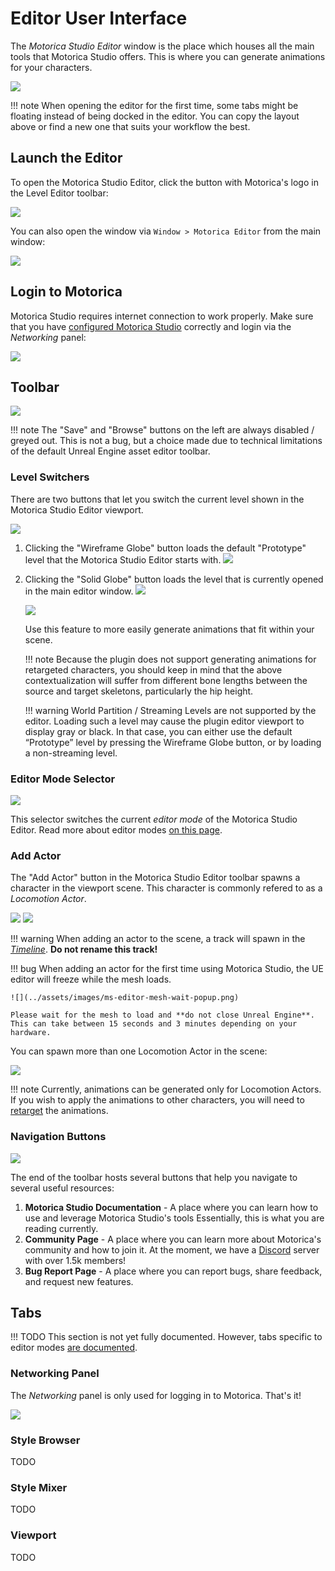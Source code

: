 # Editor User Interface

The *Motorica Studio Editor* window is the place which houses all the main tools that Motorica Studio offers. This is where you can generate animations for your characters.

![](../assets/images/ms-editor-overview.png)

!!! note
    When opening the editor for the first time, some tabs might be floating instead of being docked in the editor. You can copy the layout above or find a new one that suits your workflow the best.

## Launch the Editor

To open the Motorica Studio Editor, click the button with Motorica's logo in the Level Editor toolbar:

![](../assets/images/ms-editor-open-button.png)

You can also open the window via `Window > Motorica Editor` from the main window:

![](../assets/images/ms-editor-open-menu-entry.png)

## Login to Motorica

Motorica Studio requires internet connection to work properly. Make sure that you have [configured Motorica Studio](installing.md#configure-motorica-studio) correctly and login via the *Networking* panel:

![](../assets/gifs/workflow-ms-editor-login.gif)

## Toolbar

![](../assets/images/ms-editor-toolbar.png)

!!! note
    The "Save" and "Browse" buttons on the left are always disabled / greyed out. This is not a bug, but a choice made due to technical limitations of the default Unreal Engine asset editor toolbar.

### Level Switchers

There are two buttons that let you switch the current level shown in the Motorica Studio Editor viewport.

![](../assets/images/ms-editor-toolbar-level-switcher-buttons.png)

1. Clicking the "Wireframe Globe" button loads the default "Prototype" level that the Motorica Studio Editor starts with.
    ![](../assets/images/ms-editor-viewport-prototype-level.png)

2. Clicking the "Solid Globe" button loads the level that is currently opened in the main editor window. 
    ![](../assets/images/ue-level-editor-viewport-user-level.png)

    ![](../assets/images/ms-editor-viewport-user-level.png)

    Use this feature to more easily generate animations that fit within your scene.

    !!! note
        Because the plugin does not support generating animations for retargeted characters, you should keep in mind that the above contextualization will suffer from different bone lengths between the source and target skeletons, particularly the hip height.

    !!! warning
        World Partition / Streaming Levels are not supported by the editor. Loading such a level may cause the plugin editor viewport to display gray or black. In that case, you can either use the default “Prototype” level by pressing the Wireframe Globe button, or by loading a non-streaming level.

### Editor Mode Selector

![](../assets/images/ms-editor-editor-mode-dropdown.png)

This selector switches the current *editor mode* of the Motorica Studio Editor. Read more about editor modes [on this page](./ui-editor-modes.md).

### Add Actor

The "Add Actor" button in the Motorica Studio Editor toolbar spawns a character in the viewport scene. This character is commonly refered to as a *Locomotion Actor*.

![](../assets/images/ms-editor-toolbar-add-actor-button.png)
![](../assets/images/ms-editor-viewport-with-character-tpose.png)

!!! warning
    When adding an actor to the scene, a track will spawn in the [*Timeline*](ui-editor-modes.md#timeline). **Do not rename this track!**

!!! bug
    When adding an actor for the first time using Motorica Studio, the UE editor will freeze while the mesh loads.

    ![](../assets/images/ms-editor-mesh-wait-popup.png)

    Please wait for the mesh to load and **do not close Unreal Engine**. This can take between 15 seconds and 3 minutes depending on your hardware.

You can spawn more than one Locomotion Actor in the scene:

![](../assets/images/ms-editor-viewport-with-multiple-characters-tpose.png)

!!! note
    Currently, animations can be generated only for Locomotion Actors. If you wish to apply the animations to other characters, you will need to [retarget](retargeting.md) the animations.

### Navigation Buttons

![](../assets/images/ms-editor-toolbar-additional-resource-buttons.png)

The end of the toolbar hosts several buttons that help you navigate to several useful resources:

1. **Motorica Studio Documentation** - A place where you can learn how to use and leverage Motorica Studio's tools Essentially, this is what you are reading currently.
2. **Community Page** - A place where you can learn more about Motorica's community and how to join it. At the moment, we have a [Discord](https://discord.com/invite/KWRqNzcjYA) server with over 1.5k members!
3. **Bug Report Page** - A place where you can report bugs, share feedback, and request new features.

## Tabs

!!! TODO
    This section is not yet fully documented. However, tabs specific to editor modes [are documented](ui-editor-modes.md).

### Networking Panel

The *Networking* panel is only used for logging in to Motorica. That's it!

![](../assets/gifs/workflow-ms-editor-login.gif)

### Style Browser

TODO

### Style Mixer

TODO

### Viewport

TODO
